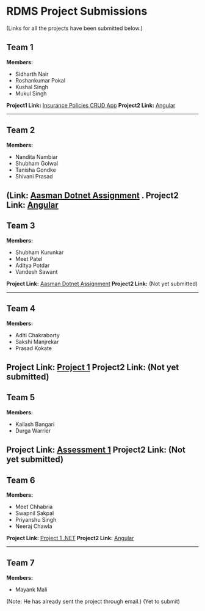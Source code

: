 # RDMS Project Submissions

(Links for all the projects have been submitted below.)

## Team 1

**Members:**
- Sidharth Nair
- Roshankumar Pokal
- Kushal Singh
- Mukul Singh

**Project1 Link:** [Insurance Policies CRUD App](https://github.com/printROSHN/InsurancePoliciesCRUDApp)
**Project2 Link:** [Angular](https://github.com/Galact07/Project-2/tree/main)


---

## Team 2

**Members:**
- Nandita Nambiar
- Shubham Golwal
- Tanisha Gondke
- Shivani Prasad

(Link:  [Aasman Dotnet Assignment](https://icicigroup-my.sharepoint.com/:f:/g/personal/1041750_icicilombard_com/EhWJ2hstirJHvg4UcC9wR2IBebBkpkOFtdrqTQx4MJi66A?e=Gnvuhu)
.
**Project2 Link:** [Angular](https://github.com/Zedx07/Project)
---

## Team 3

**Members:**
- Shubham Kurunkar
- Meet Patel
- Aditya Potdar
- Vandesh Sawant

**Project Link:** [Aasman Dotnet Assignment](https://github.com/shubham-k01/Aasman_Dotnet_Assg)
**Project2 Link:** (Not yet submitted)

---

## Team 4

**Members:**
- Aditi Chakraborty
- Sakshi Manjrekar
- Prasad Kokate

**Project Link:** [Project 1](https://github.com/AditiChakraborty1212/Project1)
**Project2 Link:** (Not yet submitted)
---

## Team 5

**Members:**
- Kailash Bangari
- Durga Warrier

**Project Link:** [Assessment 1](https://github.com/kailash450/Assessment_1)
**Project2 Link:** (Not yet submitted)
---

## Team 6

**Members:**
- Meet Chhabria
- Swapnil Sakpal
- Priyanshu Singh
- Neeraj Chawla

**Project Link:** [Project 1 .NET](https://gitlab.com/chhabriameet/project1-dotnet/-/tree/master?ref_type=heads)
**Project2 Link:** [Angular](https://gitlab.com/chhabriameet/angular-crud/-/tree/master?ref_type=heads)

---

## Team 7

**Members:**
- Mayank Mali
  
(Note: He has already sent the project through email.)
(Yet to submit)

